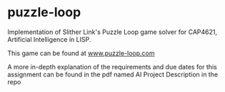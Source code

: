 puzzle-loop
===========

Implementation of Slither Link's Puzzle Loop game solver for CAP4621, Artificial Intelligence in LISP.

This game can be found at www.puzzle-loop.com

A more in-depth explanation of the requirements and due dates for this assignment can be found in the pdf named AI Project Description in the repo

